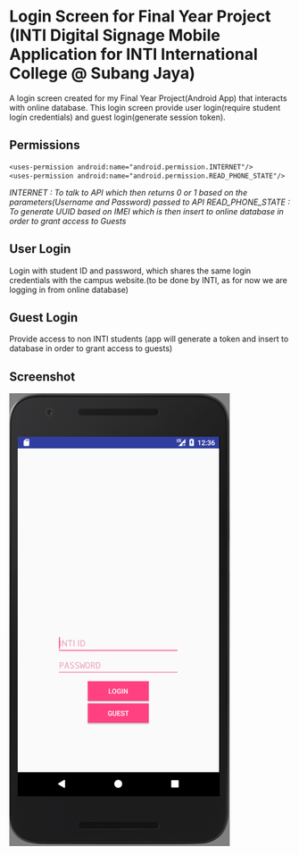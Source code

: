 # Login Screen for Final Year Project (INTI Digital Signage Mobile Application for INTI International College @ Subang Jaya)
A login screen created for my Final Year Project(Android App) that interacts with online database.
This login screen provide user login(require student login credentials) and guest login(generate session token).

## Permissions
    <uses-permission android:name="android.permission.INTERNET"/>
    <uses-permission android:name="android.permission.READ_PHONE_STATE"/>
*INTERNET        : To talk to API which then returns 0 or 1 based on the parameters(Username and Password) passed to API
READ_PHONE_STATE : To generate UUID based on IMEI which is then insert to online database in order to grant access to Guests*    
    
## User Login
Login with student ID and password, which shares the same login credentials with the campus website.(to be done by INTI, as for now we are logging in from online database)

## Guest Login
Provide access to non INTI students (app will generate a token and insert to database in order to grant access to guests)

## Screenshot
![image](https://github.com/shinjiat/Android-Login/blob/master/AndroidLogin/ScreenShot_20170829203644.png)
